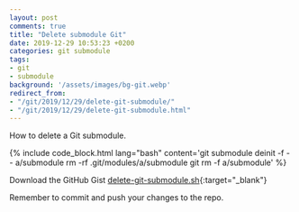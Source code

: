 ```yaml
---
layout: post
comments: true
title: "Delete submodule Git"
date: 2019-12-29 10:53:23 +0200
categories: git submodule
tags:
- git
- submodule
background: '/assets/images/bg-git.webp'
redirect_from: 
- "/git/2019/12/29/delete-git-submodule/"
- "/git/2019/12/29/delete-git-submodule.html"
---
```


How to delete a Git submodule.

{% include code_block.html lang="bash" content='git submodule deinit -f -- a/submodule
rm -rf .git/modules/a/submodule
git rm -f a/submodule' %}

Download the GitHub Gist [delete-git-submodule.sh](https://gist.github.com/carlesloriente/dfe339351c15ba784428d5a993f29f19){:target="_blank"}

Remember to commit and push your changes to the repo.
